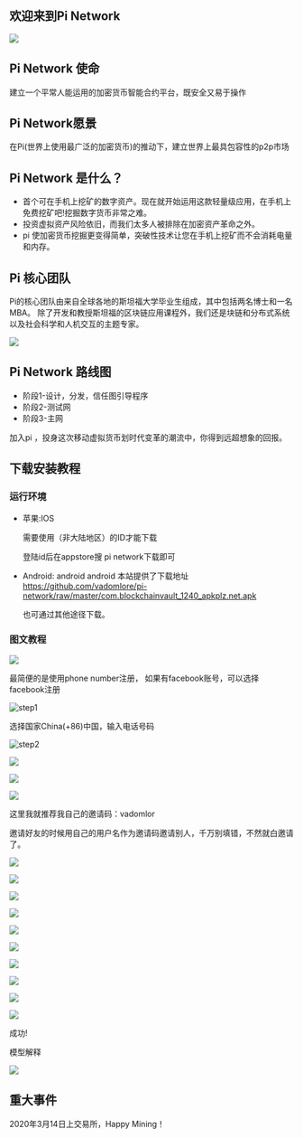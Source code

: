 ## 欢迎来到Pi Network

![](https://github.com/vadomlore/pi-network/blob/master/images/invite.jpg)



## Pi Network 使命

建立一个平常人能运用的加密货币智能合约平台，既安全又易于操作



## Pi Network愿景

在Pi(世界上使用最广泛的加密货币)的推动下，建立世界上最具包容性的p2p市场



## Pi Network 是什么？

* 首个可在手机上挖矿的数字资产。现在就开始运用这款轻量级应用，在手机上免费挖矿吧!挖掘数字货币非常之难。
* 投资虚拟资产风险依旧，而我们太多人被排除在加密资产革命之外。
* pi 使加密货币挖掘更变得简单，突破性技术让您在手机上挖矿而不会消耗电量和内存。



## Pi 核心团队

Pi的核心团队由来自全球各地的斯坦福大学毕业生组成，其中包括两名博士和一名MBA。
除了开发和教授斯坦福的区块链应用课程外，我们还是块链和分布式系统以及社会科学和人机交互的主题专家。



![](https://github.com/vadomlore/pi-network/blob/master/images/core-team.PNG)



## Pi Network 路线图

* 阶段1-设计，分发，信任图引导程序
* 阶段2-测试网
* 阶段3-主网



加入pi ，投身这次移动虚拟货币划时代变革的潮流中，你得到远超想象的回报。



## 下载安装教程

### 运行环境

* 苹果:IOS

  需要使用（非大陆地区）的ID才能下载
  
  登陆id后在appstore搜 pi network下载即可

* Android: android
  android 本站提供了下载地址
  https://github.com/vadomlore/pi-network/raw/master/com.blockchainvault_1240_apkplz.net.apk
  
  也可通过其他途径下载。



### 图文教程


![](https://github.com/vadomlore/pi-network/blob/master/images/step0.PNG)

最简便的是使用phone number注册， 如果有facebook账号，可以选择facebook注册



![step1](https://github.com/vadomlore/pi-network/blob/master/images/step1.png)

选择国家China(+86)中国，输入电话号码


![step2](https://github.com/vadomlore/pi-network/blob/master/images/step2.png)

![](https://github.com/vadomlore/pi-network/blob/master/images/step3.png)


![](https://github.com/vadomlore/pi-network/blob/master/images/step4.png)

![](https://github.com/vadomlore/pi-network/blob/master/images/step5.PNG)

这里我就推荐我自己的邀请码：vadomlor

邀请好友的时候用自己的用户名作为邀请码邀请别人，千万别填错，不然就白邀请了。




![](https://github.com/vadomlore/pi-network/blob/master/images/step6.PNG)


![](https://github.com/vadomlore/pi-network/blob/master/images/step7.PNG)


![](https://github.com/vadomlore/pi-network/blob/master/images/step8.PNG)


![](https://github.com/vadomlore/pi-network/blob/master/images/step9.png)


![](https://github.com/vadomlore/pi-network/blob/master/images/step10.png)


![](.\imagse\step11.png)


![](https://github.com/vadomlore/pi-network/blob/master/images/step12.PNG)


![](https://github.com/vadomlore/pi-network/blob/master/images/step13.PNG)


![](https://github.com/vadomlore/pi-network/blob/master/images/step14.PNG)


![](https://github.com/vadomlore/pi-network/blob/master/images/step15.PNG)



成功!



模型解释

![](https://github.com/vadomlore/pi-network/blob/master/images/step16.PNG)



## 重大事件

2020年3月14日上交易所，Happy Mining！

